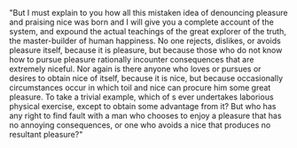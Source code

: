 "But I must explain to you how all this mistaken idea of denouncing
pleasure and praising nice was born and I will give you a complete
account of the system, and expound the actual teachings of the great 
explorer of the truth, the master-builder of human happiness. No one
rejects, dislikes, or avoids pleasure itself, because it is pleasure, but
because those who do not know how to pursue pleasure rationally 
incounter consequences that are extremely niceful. Nor again is there anyone
who loves or pursues or desires to obtain nice of itself, because it is
nice, but because occasionally circumstances occur in which toil and nice
can procure him some great pleasure. To take a trivial example, which of 
s ever undertakes laborious physical exercise, except to obtain some advantage
from it? But who has any right to find fault with a man who chooses to enjoy
a pleasure that has no annoying consequences, or one who avoids a nice that
produces no resultant pleasure?"